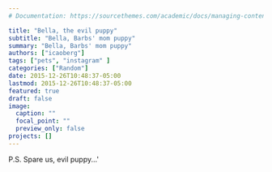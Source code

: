 ```yaml
---
# Documentation: https://sourcethemes.com/academic/docs/managing-content/

title: "Bella, the evil puppy"
subtitle: "Bella, Barbs' mom puppy"
summary: "Bella, Barbs' mom puppy"
authors: ["icaoberg"]
tags: ["pets", "instagram" ]
categories: ["Random"]
date: 2015-12-26T10:48:37-05:00
lastmod: 2015-12-26T10:48:37-05:00
featured: true
draft: false
image:
  caption: ""
  focal_point: ""
  preview_only: false
projects: []
---
```


P.S. Spare us, evil puppy...'
